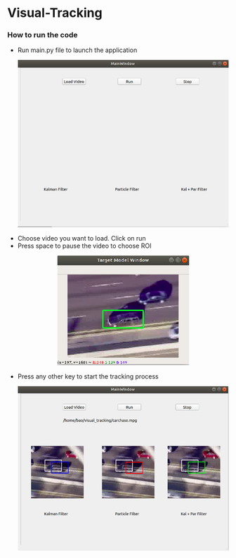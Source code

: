 # Visual-Tracking

### How to run the code

 - Run main.py file to launch the application
    <p align="center">
      <p align = "center">
         <img  src = "assets/screen3.png">
      </p>
    </p>
 - Choose video you want to load. Click on run
 - Press space to pause the video to choose ROI
    <p align="center">
      <p align = "center">
         <img  src = "assets/screen1.png">
      </p>
    </p>
 - Press any other key to start the tracking process
    <p align="center">
      <p align = "center">
         <img  src = "assets/screen2.png">
      </p>
    </p>

